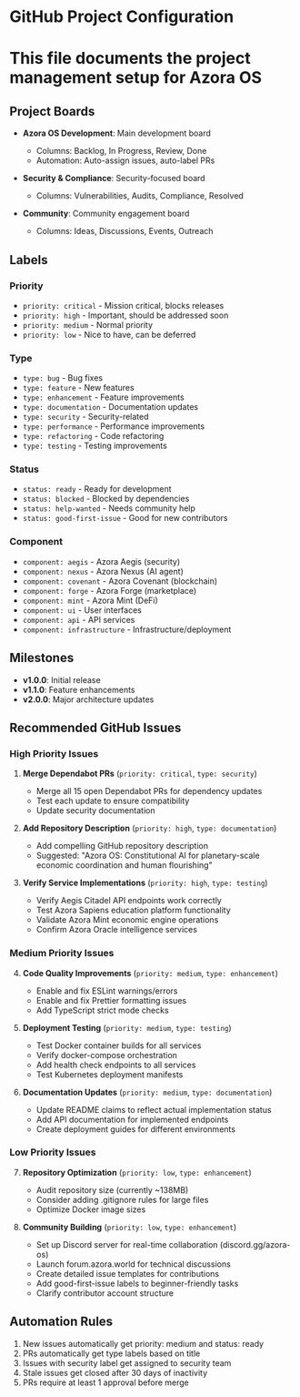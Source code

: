 # GitHub Project Configuration
# This file documents the project management setup for Azora OS

## Project Boards
- **Azora OS Development**: Main development board
  - Columns: Backlog, In Progress, Review, Done
  - Automation: Auto-assign issues, auto-label PRs

- **Security & Compliance**: Security-focused board
  - Columns: Vulnerabilities, Audits, Compliance, Resolved

- **Community**: Community engagement board
  - Columns: Ideas, Discussions, Events, Outreach

## Labels
### Priority
- `priority: critical` - Mission critical, blocks releases
- `priority: high` - Important, should be addressed soon
- `priority: medium` - Normal priority
- `priority: low` - Nice to have, can be deferred

### Type
- `type: bug` - Bug fixes
- `type: feature` - New features
- `type: enhancement` - Feature improvements
- `type: documentation` - Documentation updates
- `type: security` - Security-related
- `type: performance` - Performance improvements
- `type: refactoring` - Code refactoring
- `type: testing` - Testing improvements

### Status
- `status: ready` - Ready for development
- `status: blocked` - Blocked by dependencies
- `status: help-wanted` - Needs community help
- `status: good-first-issue` - Good for new contributors

### Component
- `component: aegis` - Azora Aegis (security)
- `component: nexus` - Azora Nexus (AI agent)
- `component: covenant` - Azora Covenant (blockchain)
- `component: forge` - Azora Forge (marketplace)
- `component: mint` - Azora Mint (DeFi)
- `component: ui` - User interfaces
- `component: api` - API services
- `component: infrastructure` - Infrastructure/deployment

## Milestones
- **v1.0.0**: Initial release
- **v1.1.0**: Feature enhancements
- **v2.0.0**: Major architecture updates

## Recommended GitHub Issues

### High Priority Issues
1. **Merge Dependabot PRs** (`priority: critical`, `type: security`)
   - Merge all 15 open Dependabot PRs for dependency updates
   - Test each update to ensure compatibility
   - Update security documentation

2. **Add Repository Description** (`priority: high`, `type: documentation`)
   - Add compelling GitHub repository description
   - Suggested: "Azora OS: Constitutional AI for planetary-scale economic coordination and human flourishing"

3. **Verify Service Implementations** (`priority: high`, `type: testing`)
   - Verify Aegis Citadel API endpoints work correctly
   - Test Azora Sapiens education platform functionality
   - Validate Azora Mint economic engine operations
   - Confirm Azora Oracle intelligence services

### Medium Priority Issues
4. **Code Quality Improvements** (`priority: medium`, `type: enhancement`)
   - Enable and fix ESLint warnings/errors
   - Enable and fix Prettier formatting issues
   - Add TypeScript strict mode checks

5. **Deployment Testing** (`priority: medium`, `type: testing`)
   - Test Docker container builds for all services
   - Verify docker-compose orchestration
   - Add health check endpoints to all services
   - Test Kubernetes deployment manifests

6. **Documentation Updates** (`priority: medium`, `type: documentation`)
   - Update README claims to reflect actual implementation status
   - Add API documentation for implemented endpoints
   - Create deployment guides for different environments

### Low Priority Issues
7. **Repository Optimization** (`priority: low`, `type: enhancement`)
   - Audit repository size (currently ~138MB)
   - Consider adding .gitignore rules for large files
   - Optimize Docker image sizes

8. **Community Building** (`priority: low`, `type: enhancement`)
   - Set up Discord server for real-time collaboration (discord.gg/azora-os)
   - Launch forum.azora.world for technical discussions
   - Create detailed issue templates for contributions
   - Add good-first-issue labels to beginner-friendly tasks
   - Clarify contributor account structure

## Automation Rules
1. New issues automatically get priority: medium and status: ready
2. PRs automatically get type labels based on title
3. Issues with security label get assigned to security team
4. Stale issues get closed after 30 days of inactivity
5. PRs require at least 1 approval before merge